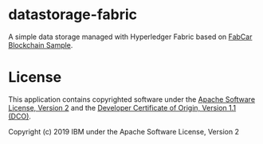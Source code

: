 # datastorage-fabric
A simple data storage managed with Hyperledger Fabric based on [FabCar Blockchain Sample](https://github.com/IBM/fabcar-blockchain-sample).

# License
This application contains copyrighted software under the [Apache Software License, Version 2](https://www.apache.org/licenses/LICENSE-2.0.txt) and the [Developer Certificate of Origin, Version 1.1 (DCO)](https://developercertificate.org).

Copyright (c) 2019 IBM under the Apache Software License, Version 2
